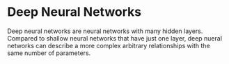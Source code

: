 # Deep Neural Networks

Deep neural networks are neural networks with many hidden layers. Compared to shallow neural networks that have just one layer, deep nueral networks can describe a more complex arbitrary relationships with the same number of parameters.